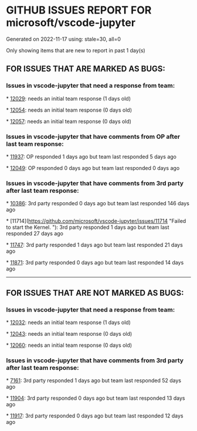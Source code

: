 
# GITHUB ISSUES REPORT FOR microsoft/vscode-jupyter


Generated on 2022-11-17 using: stale=30, all=0


Only showing items that are new to report in past 1 day(s)


## FOR ISSUES THAT ARE MARKED AS BUGS:


### Issues in vscode-jupyter that need a response from team:


\* [12029](https://github.com/microsoft/vscode-jupyter/issues/12029 "Duplicate intellisense tooltips and dropdowns"): needs an initial team response (1 days old)

\* [12054](https://github.com/microsoft/vscode-jupyter/issues/12054 "Kernels listed selecting interpreter for notebook don't match normal Python interpreter selection (and don't contain my interpreter)"): needs an initial team response (0 days old)

\* [12057](https://github.com/microsoft/vscode-jupyter/issues/12057 "Clean up telemetry documentation files"): needs an initial team response (0 days old)

### Issues in vscode-jupyter that have comments from OP after last team response:


\* [11937](https://github.com/microsoft/vscode-jupyter/issues/11937 "Broken link formatting in the Czech localisation"): OP responded 1 days ago but team last responded 5 days ago

\* [12049](https://github.com/microsoft/vscode-jupyter/issues/12049 "Magic %system commands result in stty: 'standard input': Inappropriate ioctl for device&quot; error"): OP responded 0 days ago but team last responded 0 days ago

### Issues in vscode-jupyter that have comments from 3rd party after last team response:


\* [10386](https://github.com/microsoft/vscode-jupyter/issues/10386 "Interactive plots using bqplot due to an error with zmq"): 3rd party responded 0 days ago but team last responded 146 days ago

\* [11714](https://github.com/microsoft/vscode-jupyter/issues/11714 "Failed to start the Kernel. \"): 3rd party responded 1 days ago but team last responded 27 days ago

\* [11747](https://github.com/microsoft/vscode-jupyter/issues/11747 "When I click Run All, only the first cell run, the rest says notebook controller is DISPOSED.  View Jupyter log for further details."): 3rd party responded 1 days ago but team last responded 21 days ago

\* [11871](https://github.com/microsoft/vscode-jupyter/issues/11871 "Pasting text into ipywidgets does not work in VS Code desktop"): 3rd party responded 0 days ago but team last responded 14 days ago

---

## FOR ISSUES THAT ARE NOT MARKED AS BUGS:


### Issues in vscode-jupyter that need a response from team:


\* [12032](https://github.com/microsoft/vscode-jupyter/issues/12032 "Consider removing setimmediate module"): needs an initial team response (1 days old)

\* [12043](https://github.com/microsoft/vscode-jupyter/issues/12043 "Typing `help(...)` or `?fun` to open in a text editor"): needs an initial team response (0 days old)

\* [12060](https://github.com/microsoft/vscode-jupyter/issues/12060 "Flaky tests, &quot;active interpreter is undefined&quot;"): needs an initial team response (0 days old)

### Issues in vscode-jupyter that have comments from 3rd party after last team response:


\* [7161](https://github.com/microsoft/vscode-jupyter/issues/7161 "Add support for theming of IPyWidgets"): 3rd party responded 1 days ago but team last responded 52 days ago

\* [11904](https://github.com/microsoft/vscode-jupyter/issues/11904 "Kernel Picker Plan"): 3rd party responded 0 days ago but team last responded 13 days ago

\* [11917](https://github.com/microsoft/vscode-jupyter/issues/11917 "Interactive window debugging tests are failing"): 3rd party responded 0 days ago but team last responded 12 days ago
